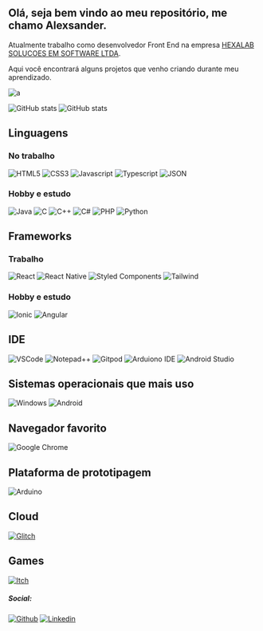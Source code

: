 ## Olá, seja bem vindo ao meu repositório, me chamo Alexsander.
Atualmente trabalho como desenvolvedor Front End na empresa [HEXALAB SOLUCOES EM SOFTWARE LTDA](https://hexalab.com.br/n/ "HEXALAB SOLUCOES EM SOFTWARE LTDA").

Aqui você encontrará alguns projetos que venho criando durante meu aprendizado.

![a](https://activity-graph.herokuapp.com/graph?username=Alex5ander&theme=minimal)

![GitHub stats](https://github-readme-stats.vercel.app/api?username=Alex5ander&show_icons=true&theme=dark)
![GitHub stats](https://github-readme-stats.vercel.app/api/top-langs/?username=Alex5ander&show_icons=true&theme=dark&layout=compact)

## Linguagens
### No trabalho
![HTML5](https://img.shields.io/badge/HTML5-E34F26?style=for-the-badge&logo=html5&logoColor=white "HTML5")
![CSS3](https://img.shields.io/badge/CSS3-1572B6?style=for-the-badge&logo=css3&logoColor=white "CSS3")
![Javascript](https://img.shields.io/badge/JavaScript-323330?style=for-the-badge&logo=javascript&logoColor=F7DF1E "Javascript")
![Typescript](https://img.shields.io/badge/TypeScript-007ACC?style=for-the-badge&logo=typescript&logoColor=white "Typescript")
![JSON](https://img.shields.io/badge/json-5E5C5C?style=for-the-badge&logo=json&logoColor=white "JSON")

### Hobby e estudo
![Java](https://img.shields.io/badge/Java-ED8B00?style=for-the-badge&logo=java&logoColor=white "Java")
![C](https://img.shields.io/badge/C-00599C?style=for-the-badge&logo=c&logoColor=white "C")
![C++](https://img.shields.io/badge/C%2B%2B-00599C?style=for-the-badge&logo=c%2B%2B&logoColor=white "C++")
![C#](https://img.shields.io/badge/C%23-239120?style=for-the-badge&logo=c-sharp&logoColor=white "C#")
![PHP](https://img.shields.io/badge/PHP-777BB4?style=for-the-badge&logo=php&logoColor=white "PHP")
![Python](https://img.shields.io/badge/Python-FFD43B?style=for-the-badge&logo=python&logoColor=blue "Python")

## Frameworks
### Trabalho
![React](https://img.shields.io/badge/React-20232A?style=for-the-badge&logo=react&logoColor=61DAFB "React")
![React Native](https://img.shields.io/badge/React_Native-20232A?style=for-the-badge&logo=react&logoColor=61DAFB "React Native")
![Styled Components](https://img.shields.io/badge/styled--components-DB7093?style=for-the-badge&logo=styled-components&logoColor=white "Styled Components")
![Tailwind](https://img.shields.io/badge/Tailwind_CSS-38B2AC?style=for-the-badge&logo=tailwind-css&logoColor=white "Tailwind")

### Hobby e estudo
![Ionic](https://img.shields.io/badge/Ionic-3880FF?style=for-the-badge&logo=ionic&logoColor=white "Ionic")
![Angular](https://img.shields.io/badge/Angular-DD0031?style=for-the-badge&logo=angular&logoColor=white "Angular")

## IDE
![VSCode](https://img.shields.io/badge/Visual_Studio_Code-0078D4?style=for-the-badge&logo=visual%20studio%20code&logoColor=whit "VSCode")
![Notepad++](https://img.shields.io/badge/Notepad++-90E59A.svg?style=for-the-badge&logo=notepad%2B%2B&logoColor=black "Notepad++")
![Gitpod](https://img.shields.io/badge/Gitpod-000000?style=for-the-badge&logo=gitpod&logoColor=#FFAE33 "Gitpod")
![Arduiono IDE](https://img.shields.io/badge/Arduino_IDE-00979D?style=for-the-badge&logo=arduino&logoColor=white)
![Android Studio](https://img.shields.io/badge/Android_Studio-3DDC84?style=for-the-badge&logo=android-studio&logoColor=white)

## Sistemas operacionais que mais uso
![Windows](https://img.shields.io/badge/Windows-0078D6?style=for-the-badge&logo=windows&logoColor=white "Windows") ![Android](https://img.shields.io/badge/Android-3DDC84?style=for-the-badge&logo=android&logoColor=white "Android")

## Navegador favorito
![Google Chrome](https://img.shields.io/badge/Google_chrome-4285F4?style=for-the-badge&logo=Google-chrome&logoColor=white "Google Chrome")

## Plataforma de prototipagem
![Arduino](https://img.shields.io/badge/Arduino-00979D?style=for-the-badge&logo=Arduino&logoColor=white "Arduino")

## Cloud
[![Glitch](https://img.shields.io/badge/Glitch-2800ff?style=for-the-badge&logo=glitch&logoColor=white)](https://glitch.com/@Alex5ander "Glitch")

## Games
[![Itch](https://img.shields.io/badge/Itch.io-FA5C5C?style=for-the-badge&logo=itchdotio&logoColor=white)](https://alex5ander.itch.io/ "Meu jogos")

##### Social:
[![Github](https://img.shields.io/badge/GitHub-100000?style=for-the-badge&logo=github&logoColor=white)](https://github.com/Alex5ander "Meu Github")
[![Linkedin](https://img.shields.io/badge/LinkedIn-0077B5?style=for-the-badge&logo=linkedin&logoColor=white)](https://www.linkedin.com/in/alexsander-gutierrez-gon%C3%A7alves-aa2266163 "Meu Linkedin")

